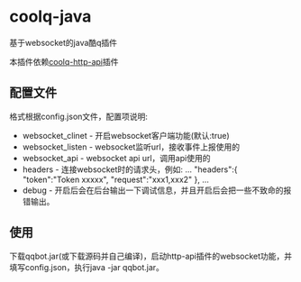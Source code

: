 # coolq-java
基于websocket的java酷q插件

本插件依赖[coolq-http-api](https://richardchien.github.io/coolq-http-api/3.4/#/)插件

## 配置文件
格式根据config.json文件，配置项说明:
* websocket_clinet - 开启websocket客户端功能(默认:true)
* websocket_listen - websocket监听url，接收事件上报使用的
* websocket_api - websocket api url，调用api使用的
* headers - 连接websocket时的请求头，例如:
…
"headers":{
"token":"Token xxxxx",
"request":"xxx1,xxx2"
},
…
* debug - 开启后会在后台输出一下调试信息，并且开启后会把一些不致命的报错输出。
## 使用
下载qqbot.jar(或下载源码并自己编译)，启动http-api插件的websocket功能，并填写config.json，执行java -jar qqbot.jar。

